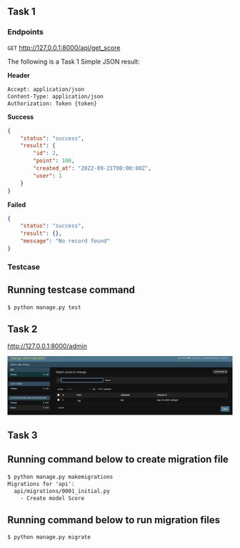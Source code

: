 ## Task 1

### Endpoints
<code>GET</code> http://127.0.0.1:8000/api/get_score

The following is a Task 1 Simple JSON result:

**Header**

	Accept: application/json
	Content-Type: application/json
	Authorization: Token {token}

**Success**
```JSON
{
    "status": "success",
    "result": {
        "id": 2,
        "point": 100,
        "created_at": "2022-09-21T00:00:00Z",
        "user": 1
    }
}
```

**Failed**
```JSON
{
    "status": "success",
    "result": {},
    "message": "No record found"
}
```

### Testcase

Running testcase command
--------------------------

```
$ python manage.py test
```

## Task 2
http://127.0.0.1:8000/admin

![alt text](https://github.com/gavinchong/python-pacer/blob/main/Screenshot%202022-09-26%20at%202.49.42%20PM.png)

## Task 3

Running command below to create migration file
--------------------------

```
$ python manage.py makemigrations
Migrations for 'api':
  api/migrations/0001_initial.py
    - Create model Score
```

Running command below to run migration files
--------------------------

```
$ python manage.py migrate
```
